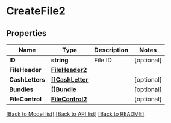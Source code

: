 # CreateFile2

## Properties

Name | Type | Description | Notes
------------ | ------------- | ------------- | -------------
**ID** | **string** | File ID | [optional] 
**FileHeader** | [**FileHeader2**](FileHeader_2.md) |  | 
**CashLetters** | [**[]CashLetter**](CashLetter.md) |  | [optional] 
**Bundles** | [**[]Bundle**](Bundle.md) |  | [optional] 
**FileControl** | [**FileControl2**](FileControl_2.md) |  | [optional] 

[[Back to Model list]](../README.md#documentation-for-models) [[Back to API list]](../README.md#documentation-for-api-endpoints) [[Back to README]](../README.md)


